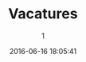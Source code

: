 ---
index: 298
title: "Vacatures"
subtitle: ""
author: 1
date: "2016-06-16 18:05:41"
date_gmt: "2016-06-16 16:05:41"
excerpt: ""
content: "<h2>Vacatures<small class=\"has-text-calm is-size-4\"></small></h2>\r\n<p>Op dit moment hebben wij nog geen exacte vacatures gedefinieerd. Echter draait de stichting nu alleen op de handen van het bestuur, en dat is eigenlijk meer werk dan dat wij zelf aankunnen. Hierdoor komen wij eigenlijk niet of nauwelijks toe aan onze kernactiviteiten. We zien er dan ook naar uit om het team van Stichting ArtKids Foundation uit te mogen breiden, maar ook dat levert ook weer extra werk met zich mee. Voel je echter vrij om ons een open sollicitatie te sturen naar aanleiding de informatie die je op onze site kan vinden.</p>\r\n\r\n<p>Wij zijn te bereiken via ons <a href=\"/nl/contact\">Contact Formulier</a>, de <a href=\"https://www.facebook.com/ArtKidsFoundation/?fref=ts\">Facebook Pagina</a>, de <a href=\"tel:+31 (0)6 843 405 90\">telefoon</a> of de <a href=\"mailto:info@artkidsfoundation.org\">Email</a>. Neem de tijd om jezelf in te lezen zodat je weet waar onze organisatie voor staat en hoe wij als bestuur in het leven staan. Probeer zo duidelijk mogelijk te beschrijven waar jij denkt dat wij hulp kunnen gebruiken en hoe jij daar wat in kunt betekenen. Ben je niet zo'n held in communiceren op afstand, dan mag je altijd een afspraak met ons maken voor een laagdrempelig gesprek en een bakje thee of koffie.</p>\r\n\r\n<p>Wij zien ondanks het gebrek aan duidelijke vacatures graag jullie reacties tegemoet.</p>\r\n\r\n<p>Met hartelijke groet,</p>\r\n\r\n<p>Het ArtKids Foundation bestuur</p>\r\n    <div class=\"columns\">\r\n      <div class=\"column is-one-third\">\r\n        <div class=\"card is-profile\">\r\n          <div class=\"card-image\">\r\n            <figure class=\"image is-2by1\">\r\n                <div class=\"dcll-bgwrap\" style=\"background-color:#812d06;\"></div><img src=\"data:image/gif;base64,R0lGODlhAQABAIABAIEtBgAAACwAAAAAAQABAAACAkQBADs=\" data-src=\"https://www.artkidsfoundation.org/app/uploads/2017/12/Biblequotes-Facebook-Shared-Image-Rastered-9-343x180.jpg\" alt=\"\" width=\"343\" height=\"180\" class=\"lazyload alignnone size-medium wp-image-4233 dcll-image dcll-placeholder\" />\r\n            </figure>\r\n          </div>\r\n          <div class=\"card-profile-image\">\r\n            <figure class=\"image is-128x128\">\r\n              <img src=\"data:image/gif;base64,R0lGODlhAQABAIABAIF5eQAAACwAAAAAAQABAAACAkQBADs=\" data-src=\"https://www.artkidsfoundation.org/app/uploads/2016/10/bas_profielfoto-150x150.jpg\" alt=\"\" width=\"150\" height=\"150\" class=\"alignnone size-thumbnail wp-image-4041 dcll-image dcll-placeholder\" />\r\n            </figure>\r\n          </div>\r\n          <div class=\"card-content text-center\">\r\n            <p class=\"title is-size-5\">\r\n            Bastiaan \"Yahemeka\" Bijleveld\r\n            </p>\r\n            <p class=\"subtitle has-text-calm is-size-6\">Chairman/Director of Media/Creativity</p>\r\n          </div>\r\n          <footer class=\"card-footer\">\r\n            <a class=\"card-footer-item\" href=\"https://www.facebook.com/Basbijleveld\"><i class=\"fa fa-facebook\"> </i></a>\r\n            <a class=\"card-footer-item\" href=\"https://nl.linkedin.com/in/basbijleveld\"><i class=\"fa fa-linkedin\"> </i></a>\r\n            <a class=\"card-footer-item\" href=\"https://www.youtube.com/channel/UC6Kzb3a2xKltZCHdYtHsvcQ\"><i class=\"fa fa-youtube\"> </i></a>\r\n          </footer>\r\n        </div>\r\n      </div>\r\n      <div class=\"column is-one-third\">\r\n        <div class=\"card is-profile\">\r\n          <div class=\"card-image\">\r\n            <figure class=\"image is-2by1\">\r\n                <div class=\"dcll-bgwrap\" style=\"background-color:#e8c53b;\"></div><img src=\"data:image/gif;base64,R0lGODlhAQABAIABAOjFOwAAACwAAAAAAQABAAACAkQBADs=\" data-src=\"https://www.artkidsfoundation.org/app/uploads/2017/12/Biblequotes-Facebook-Shared-Image-Rastered-3-343x180.jpg\" alt=\"\" width=\"343\" height=\"180\" class=\"lazyload alignnone size-medium wp-image-4227 dcll-image dcll-placeholder\" />\r\n            </figure>\r\n          </div>\r\n          <div class=\"card-profile-image\">\r\n            <figure class=\"image is-128x128\">\r\n                <img src=\"data:image/gif;base64,R0lGODlhAQABAIABALS6qQAAACwAAAAAAQABAAACAkQBADs=\" data-src=\"https://www.artkidsfoundation.org/app/uploads/2018/03/Ezehk-1-7090-150x150.jpg\" alt=\"\" width=\"150\" height=\"150\" class=\"alignnone size-thumbnail wp-image-4634 dcll-image dcll-placeholder\" />\r\n\r\n            </figure>\r\n          </div>\r\n          <div class=\"card-content text-center\">\r\n            <p class=\"title is-size-5\">\r\n            Eze Ezekwesiri EnyinnaYah Obioha\r\n            </p>\r\n            <p class=\"subtitle has-text-calm is-size-6\">Director of Technology/MD: ArtKids Africa</p>\r\n          </div>\r\n          <footer class=\"card-footer\">\r\n            <a class=\"card-footer-item\" href=\"https://www.facebook.com/profile.php?id=100015798102483\"><i class=\"fa fa-facebook\"> </i></a>\r\n            <a class=\"card-footer-item\" href=\"https://www.linkedin.com/pub/engr-obioha-ezekwesiri-ict/2b/ab6/421\"><i class=\"fa fa-linkedin\"> </i></a>\r\n            <a class=\"card-footer-item\" href=\"https://twitter.com/ObiohaEzekwesir\"><i class=\"fa fa-twitter\"> </i></a>\r\n          </footer>\r\n        </div>\r\n      </div>\r\n      <div class=\"column is-one-third\">\r\n        <div class=\"card is-profile\">\r\n          <div class=\"card-image\">\r\n            <figure class=\"image is-2by1\">\r\n                <div class=\"dcll-bgwrap\" style=\"background-color:#779aa8;\"></div><img src=\"data:image/gif;base64,R0lGODlhAQABAIABAHeaqAAAACwAAAAAAQABAAACAkQBADs=\" data-src=\"https://www.artkidsfoundation.org/app/uploads/2017/12/Biblequotes-Facebook-Shared-Image-Rastered-343x180.jpg\" alt=\"\" width=\"343\" height=\"180\" class=\"lazyload alignnone size-medium wp-image-4225 dcll-image dcll-placeholder\" />\r\n\r\n            </figure>\r\n\r\n          </div>\r\n          <div class=\"card-profile-image\">\r\n            <figure class=\"image is-128x128\">\r\n\r\n                <img src=\"data:image/gif;base64,R0lGODlhAQABAIABAKmWjQAAACwAAAAAAQABAAACAkQBADs=\" data-src=\"https://www.artkidsfoundation.org/app/uploads/2016/10/ezri_profielfoto-150x150.jpg\" alt=\"\" width=\"150\" height=\"150\" class=\"alignnone size-thumbnail wp-image-4045 dcll-image dcll-placeholder\" />\r\n\r\n\r\n            </figure>\r\n          </div>\r\n          <div class=\"card-content text-center\">\r\n            <p class=\"title is-size-5\">\r\n              Ezri \"Zerubabel\" Daniel Jakobs\r\n            </p>\r\n            <p class=\"subtitle has-text-calm is-size-6\">Secretary/Director of Internet Solutions</p>\r\n          </div>\r\n          <footer class=\"card-footer\">\r\n            <a class=\"card-footer-item\" href=\"https://www.facebook.com/ezriharmusial\"><i class=\"fa fa-facebook\"> </i></a>\r\n            <a class=\"card-footer-item\" href=\"https://nl.linkedin.com/in/ezri-harmusial-b37bb028\"><i class=\"fa fa-linkedin\"> </i></a>\r\n            <a class=\"card-footer-item\" href=\"https://twitter.com/ezriharmusial\"><i class=\"fa fa-twitter\"> </i></a>\r\n          </footer>\r\n        </div>\r\n      </div>\r\n    </div>"
status: "publish"
comment_status: "closed"
name: "vacatures"
modified: "2018-09-29 02:53:08"
modified_gmt: "2018-09-29 00:53:08"
content_filtered: ""
parent: 0
guid: "//www.artkidsfoundation.org/?page_id=298"
type: "page"
comment_count: 0
categories: []
tags: []
---